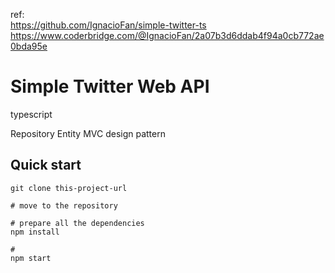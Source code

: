 ref:  
https://github.com/IgnacioFan/simple-twitter-ts  
https://www.coderbridge.com/@IgnacioFan/2a07b3d6ddab4f94a0cb772ae0bda95e


# Simple Twitter Web API

typescript

Repository Entity MVC design pattern

## Quick start
```
git clone this-project-url

# move to the repository

# prepare all the dependencies
npm install

# 
npm start

```
